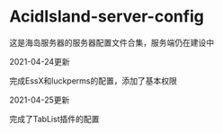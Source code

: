 # AcidIsland-server-config
这是海岛服务器的服务器配置文件合集，服务端仍在建设中

2021-04-24更新

完成EssX和luckperms的配置，添加了基本权限

2021-04-25更新

完成了TabList插件的配置
